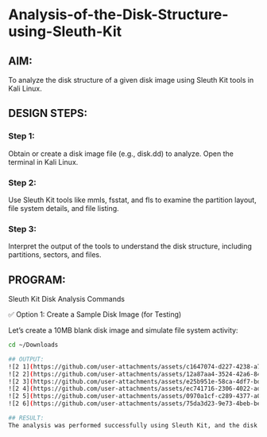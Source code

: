# Analysis-of-the-Disk-Structure-using-Sleuth-Kit
## AIM:
To analyze the disk structure of a given disk image using Sleuth Kit tools in Kali Linux.

## DESIGN STEPS:
### Step 1:
Obtain or create a disk image file (e.g., disk.dd) to analyze. Open the terminal in Kali Linux.

### Step 2:
Use Sleuth Kit tools like mmls, fsstat, and fls to examine the partition layout, file system details, and file listing.

### Step 3:
Interpret the output of the tools to understand the disk structure, including partitions, sectors, and files.

## PROGRAM:

Sleuth Kit Disk Analysis Commands

✅ Option 1: Create a Sample Disk Image (for Testing)

Let’s create a 10MB blank disk image and simulate file system activity:

```bash
cd ~/Downloads

## OUTPUT:
![2 1](https://github.com/user-attachments/assets/c1647074-d227-4238-a7dd-f9d0401447f0)
![2 2](https://github.com/user-attachments/assets/12a87aa4-3524-42a6-842e-53d17ea9151a)
![2 3](https://github.com/user-attachments/assets/e25b951e-58ca-4df7-bd39-d2517c4ed1c4)
![2 4](https://github.com/user-attachments/assets/ec741716-2306-4022-adbb-01093b562cbc)
![2 5](https://github.com/user-attachments/assets/0970a1cf-c289-4377-a063-d244f102c6e0)
![2 6](https://github.com/user-attachments/assets/75da3d23-9e73-4beb-be4c-7e72227d5fd5)

## RESULT:
The analysis was performed successfully using Sleuth Kit, and the disk structure was understood in detail.
